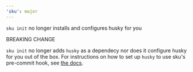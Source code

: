 ```yaml
---
'sku': major
---
```


`sku init` no longer installs and configures husky for you

BREAKING CHANGE

`sku init` no longer adds `husky` as a dependecy nor does it configure husky for you out of the box.
For instructions on how to set up `husky` to use sku's pre-commit hook, see [the docs].

[the docs]: https://seek-oss.github.io/sku/#/./docs/extra-features?id=pre-commit-hook
